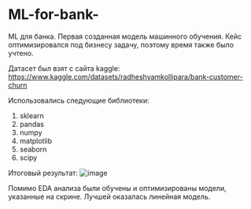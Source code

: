 # ML-for-bank-
ML для банка. Первая созданная модель машинного обучения. Кейс оптимизировался под бизнесу задачу, поэтому время также было учтено. 

Датасет был взят с сайта kaggle: https://www.kaggle.com/datasets/radheshyamkollipara/bank-customer-churn

Использовались следующие библиотеки: 
1. sklearn
2. pandas
3. numpy
4. matplotlib
5. seaborn
6. scipy

Итоговый результат: 
![image](https://github.com/ZhDmitriy/ML-for-bank-/assets/141666797/cab13fdb-9416-4f20-8d48-656c1dbbc661)

Помимо EDA анализа были обучены и оптимизированы модели, указанные на скрине. Лучшей оказалась линейная модель. 
